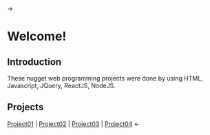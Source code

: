         
->
# Welcome!


## Introduction
These nugget web programming projects were done by using HTML, Javascript, JQuery, ReactJS, NodeJS.


## Projects
[Project01](https://ashleyjhkoo.github.io/WebProgrammingWithJavascript/Project01_HTML) | [Project02](https://ashleyjhkoo.github.io/WebProgrammingWithJavascript/Project02_Javascript) | [Project03](https://ashleyjhkoo.github.io/WebProgrammingWithJavascript/Project03_JQuery-Calculator) | [Project04](https://ashleyjhkoo.github.io/WebProgrammingWithJavascript/Project04_ReactJS)
<-

